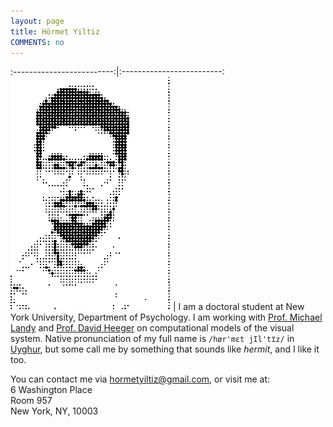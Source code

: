 ```yaml
---
layout: page
title: Hörmet Yiltiz
COMMENTS: no
---
```


:-------------------------:|:-------------------------:
<img align="central" src="/media/image/yiltiz.png" height="4%"> | I am a doctoral student at New York University, Department of Psychology. I am working with [Prof. Michael Landy](http://www.cns.nyu.edu/~msl/) and [Prof. David Heeger](http://www.cns.nyu.edu/~david/) on computational models of the visual system. Native pronunciation of my full name is `/hør'mɛt jIl'tɪ̈z/` in [Uyghur](http://en.wikipedia.org/wiki/Uyghurs), but some call me by something that sounds like *hermit*, and I like it too. 

You can contact me via [hormetyiltiz@gmail.com](mailto:hormetyiltiz@gmail.com), or visit me at:  
6 Washington Place  
Room 957  
New York, NY, 10003  
 
